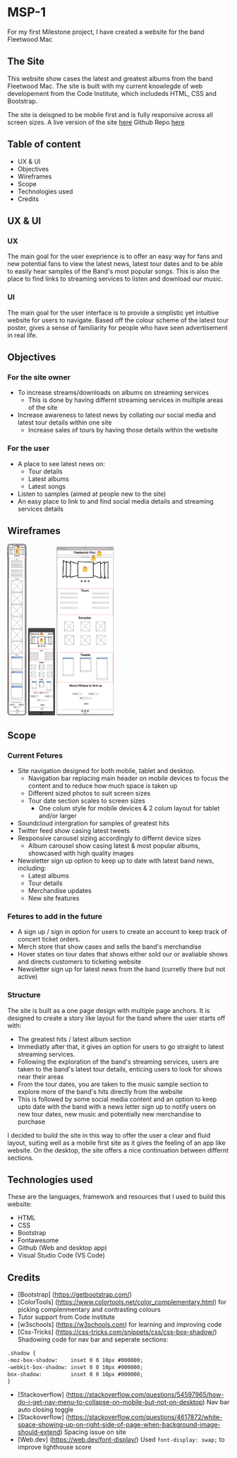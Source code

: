 # MSP-1
For my first Milestone project, I have created a website for the band Fleetwood Mac

## The Site
This website show cases the latest and greatest albums from the band Fleetwood Mac. The site is built with my current knowlegde of web developement from the Code Institute, which includeds HTML, CSS and Bootstrap.

The site is deisgned to be mobile first and is fully responsive across all screen sizes.
A live version of the site [here](https://owebster.github.io/MSP-1-Fleetwood_Mac/)
Github Repo [here](https://github.com/owebster/MSP-1-Fleetwood_Mac.git)

## Table of content
* UX & UI
* Objectives
* Wireframes
* Scope
* Technologies used
* Credits

## UX & UI
### UX
The main goal for the user exeprience is to offer an easy way for fans and new potential fans to view the latest news, latest tour dates and to be able to easily hear samples of the Band's most popular songs. This is also the place to find links to streaming services to listen and download our music.
### UI
The main goal for the user interface is to provide a simplistic yet intuitive website for users to navigate. Based off the colour scheme of the latest tour poster, gives a sense of familiarity for people who have seen advertisement in real life.
## Objectives
### For the site owner
* To increase streams/downloads on albums on streaming services
   * This is done by having differnt streaming services in multiple areas of the site
* Increase awareness to latest news by collating our social media and latest tour details within one site
   * Increase sales of tours by having those details within the website
### For the user
* A place to see latest news on:
   * Tour details
   * Latest albums
   * Latest songs
* Listen to samples (aimed at people new to the site)
* An easy place to link to and find social media details and streaming services details

## Wireframes
<img src="assets/images/Wireframe/Phone_Small_Screens.png" alt="Small Screen Wireframe" width="43" height="389" />
<img src="assets/images/Wireframe/Tablet.png" alt="Medium Screen Wireframe" width="61" height="198" />
<img src="assets/images/Wireframe/Large_and_Medium_display.png" alt="Large Screen Wireframe" width="130" height="382" />

## Scope
### Current Fetures
* Site navigation designed for both mobile, tablet and desktop.
   * Navigation bar replacing main header on mobile devices to focus the content and to reduce how much space is taken up
   * Different sized photos to suit screen sizes
   * Tour date section scales to screen sizes
      * One colum style for mobile devices & 2 colum layout for tablet and/or larger
* Soundcloud intergration for samples of greatest hits
* Twitter feed show casing latest tweets
* Responsive carousel sizing accordingly to differnt device sizes
   * Album carousel show casing latest & most popular albums, showcased with high quality images
* Newsletter sign up option to keep up to date with latest band news, including:
   * Latest albums
   * Tour details
   * Merchandise updates
   * New site features

### Fetures to add in the future
- A sign up / sign in option for users to create an account to keep track of concert ticket orders.
- Merch store that show cases and sells the band's merchandise
- Hover states on tour dates that shows either sold our or avaliable shows and directs customers to ticketing website
- Newsletter sign up for latest news from the band (curretly there but not active)

### Structure
The site is built as a one page design with multiple page anchors. It is designed to create a story like layout for the band where the user starts off with:
   * The greatest hits / latest album section
   * Immediatly after that, it gives an option for users to go straight to latest streaming services.
   * Following the exploration of the band's streaming services, users are taken to the band's latest tour details, enticing users to look for shows near their areas
   * From the tour dates, you are taken to the music sample section to explore more of the band's hits directly from the website
   * This is followed by some social media content and an option to keep upto date with the band with a news letter sign up to notify users on new tour dates, new music and potentially new merchandise to purchase

I decided to build the site in this way to offer the user a clear and fluid layout, suiting well as a mobile first site as it gives the feeling of an app like website. 
On the desktop, the site offers a nice continuation between differnt sections.

## Technologies used
These are the languages, framework and resources that I used to build this website:
- HTML
- CSS
- Bootstrap
- Fontawesome
- Github (Web and desktop app)
- Visual Studio Code (VS Code)

## Credits
- [Bootstrap] (https://getbootstrap.com/)
- [ColorTools] (https://www.colortools.net/color_complementary.html) for picking complenmentary and contrasting colours
- Tutor support from Code institute
- [w3schools] (https://w3schools.com) for learning and improving code
- [Css-Tricks] (https://css-tricks.com/snippets/css/css-box-shadow/) Shadowing code for nav bar and seperate sections: 
```
.shadow {
-moz-box-shadow:    inset 0 0 10px #000000;
-webkit-box-shadow: inset 0 0 10px #000000;
box-shadow:         inset 0 0 10px #000000;
}
```
- [Stackoverflow] (https://stackoverflow.com/questions/54597965/how-do-i-get-nav-menu-to-collapse-on-mobile-but-not-on-desktop) Nav bar auto closing toggle 
- [Stackoverflow] (https://stackoverflow.com/questions/4617872/white-space-showing-up-on-right-side-of-page-when-background-image-should-extend) Spacing issue on   site
- [Web.dev] (https://web.dev/font-display/) Used `font-display: swap;` to improve lighthouse score